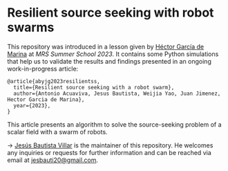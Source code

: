 # Resilient source seeking with robot swarms

This repository was introduced in a lesson given by [Héctor García de Marina](https://www.linkedin.com/in/hgdemarina/) at *MRS Summer School 2023*. It contains some Python simulations that help us to validate the results and findings presented in an ongoing work-in-progress article:

    @article{abyjg2023resilientss,
      title={Resilient source seeking with a robot swarm},
      author={Antonio Acuaviva, Jesus Bautista, Weijia Yao, Juan Jimenez, Hector Garcia de Marina},
      year={2023},
    }
    
This article presents an algorithm to solve the source-seeking problem of a scalar field with a swarm of robots. 

-> [Jesús Bautista Villar](https://sites.google.com/view/jbautista-research) is the maintainer of this repository. He welcomes any inquiries or requests for further information and can be reached via email at <jesbauti20@gmail.com>.
